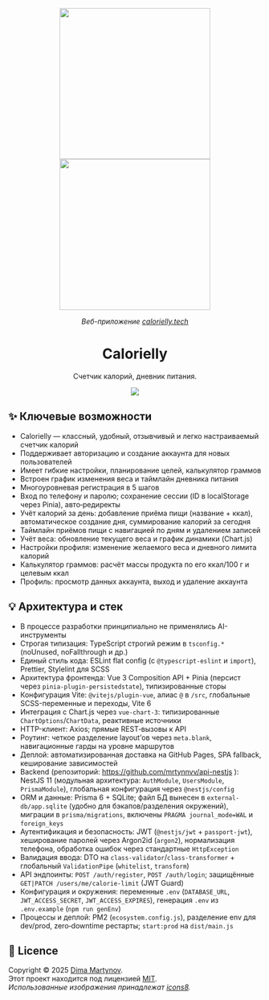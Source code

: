  <p align="center">

  <img height="300"  src="./mockups/iphone.png"/>

  <img height="300"  src="./mockups/mac.png"/>

</p>

<p align="center">
  <i>Веб-приложение <a href="https://calorielly.tech">calorielly.tech</a> </i>
</p>
<h1 align="center">Calorielly</h1>
<p align="center">Счетчик калорий, дневник питания.</p>

<p align="center">
  <a href="https://github.com/Dexone/Calorielly/blob/main/LICENSE">
    <img src="https://img.shields.io/github/license/Dexone/Calorielly?style=flat" />
  </a>
</p>

## ✨ Ключевые возможности

- Calorielly — классный, удобный, отзывчивый и легко настраиваемый счетчик калорий
- Поддерживает авторизацию и создание аккаунта для новых пользователей
- Имеет гибкие настройки, планирование целей, калькулятор граммов
- Встроен график изменения веса и таймлайн дневника питания
- Многоуровневая регистрация в 5 шагов
- Вход по телефону и паролю; сохранение сессии (ID в localStorage через Pinia), авто‑редиректы
- Учёт калорий за день: добавление приёма пищи (название + ккал), автоматическое создание дня, суммирование калорий за сегодня
- Таймлайн приёмов пищи с навигацией по дням и удалением записей
- Учёт веса: обновление текущего веса и график динамики (Chart.js)
- Настройки профиля: изменение желаемого веса и дневного лимита калорий
- Калькулятор граммов: расчёт массы продукта по его ккал/100 г и целевым ккал
- Профиль: просмотр данных аккаунта, выход и удаление аккаунта

## 💡 Архитектура и стек

- В процессе разработки принципиально не применялись AI-инструменты
- Строгая типизация: TypeScript строгий режим в `tsconfig.*` (noUnused, noFallthrough и др.)
- Единый стиль кода: ESLint flat config (с `@typescript-eslint` и `import`), Prettier, Stylelint для SCSS
- Архитектура фронтенда: Vue 3 Composition API + Pinia (персист через `pinia-plugin-persistedstate`), типизированные сторы
- Конфигурация Vite: `@vitejs/plugin-vue`, алиас `@` в `/src`, глобальные SCSS-переменные и переходы, Vite 6
- Интеграция с Chart.js через `vue-chart-3`: типизированные `ChartOptions`/`ChartData`, реактивные источники
- HTTP-клиент: Axios; прямые REST‑вызовы к API
- Роутинг: четкое разделение layout’ов через `meta.blank`, навигационные гарды на уровне маршрутов
- Деплой: автоматизированная доставка на GitHub Pages, SPA fallback, кеширование зависимостей
- Backend (репозиторий: https://github.com/mrtynnvv/api-nestjs ): NestJS 11 (модульная архитектура: `AuthModule`, `UsersModule`, `PrismaModule`), глобальная конфигурация через `@nestjs/config`
- ORM и данные: Prisma 6 + SQLite; файл БД вынесен в `external-db/app.sqlite` (удобно для бэкапов/разделения окружений), миграции в `prisma/migrations`, включены `PRAGMA journal_mode=WAL` и `foreign_keys`
- Аутентификация и безопасность: JWT (`@nestjs/jwt` + `passport-jwt`), хеширование паролей через Argon2id (`argon2`), нормализация телефона, обработка ошибок через стандартные `HttpException`
- Валидация ввода: DTO на `class-validator`/`class-transformer` + глобальный `ValidationPipe` (`whitelist`, `transform`)
- API эндпоинты: `POST /auth/register`, `POST /auth/login`; защищённые `GET|PATCH /users/me/calorie-limit` (JWT Guard)
- Конфигурация и окружения: переменные `.env` (`DATABASE_URL`, `JWT_ACCESS_SECRET`, `JWT_ACCESS_EXPIRES`), генерация `.env` из `.env.example` (`npm run genEnv`)
- Процессы и деплой: PM2 (`ecosystem.config.js`), разделение env для dev/prod, zero‑downtime рестарты; `start:prod` на `dist/main.js`

## 📝 Licence

Copyright © 2025 [Dima Martynov](https://github.com/mrtynnvv).<br />
Этот проект находится под лицензией [MIT](https://github.com/mrtynnvv/Calorielly/blob/main/LICENSE).<br />
_Использованные изображения принадлежат [icons8](https://icons8.ru/)._
